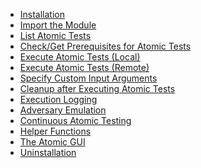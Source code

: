 * [Installation](https://github.com/redcanaryco/invoke-atomicredteam/wiki/Installing-Invoke-AtomicRedTeam)
* [Import the Module](https://github.com/redcanaryco/invoke-atomicredteam/wiki/Import-the-Module)
* [List Atomic Tests](https://github.com/redcanaryco/invoke-atomicredteam/wiki/List-Atomic-Tests)
* [Check/Get Prerequisites for Atomic Tests](https://github.com/redcanaryco/invoke-atomicredteam/wiki/Check-or-Get-Prerequisites-for-Atomic-Tests)
* [Execute Atomic Tests (Local)](https://github.com/redcanaryco/invoke-atomicredteam/wiki/Execute-Atomic-Tests-(Local))
* [Execute Atomic Tests (Remote)](https://github.com/redcanaryco/invoke-atomicredteam/wiki/Execute-Atomic-Tests-(Remote))
* [Specify Custom Input Arguments](https://github.com/redcanaryco/invoke-atomicredteam/wiki/Specify-Custom-Input-Arguments)
* [Cleanup after Executing Atomic Tests](https://github.com/redcanaryco/invoke-atomicredteam/wiki/Cleanup-After-Executing-Atomic-Tests)
* [Execution Logging](https://github.com/redcanaryco/invoke-atomicredteam/wiki/Execution-Logging)
* [Adversary Emulation](https://github.com/redcanaryco/invoke-atomicredteam/wiki/Adversary-Emulation)
* [Continuous Atomic Testing](https://github.com/redcanaryco/invoke-atomicredteam/wiki/Continuous-Atomic-Testing)
* [Helper Functions](https://github.com/redcanaryco/invoke-atomicredteam/wiki/Helper-Functions)
* [The Atomic GUI](https://github.com/redcanaryco/invoke-atomicredteam/wiki/The-Atomic-GUI)
* [Uninstallation](https://github.com/redcanaryco/invoke-atomicredteam/wiki/Uninstallation)